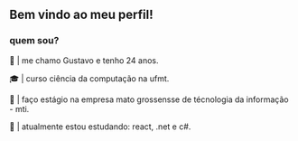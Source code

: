 ## Bem vindo ao meu perfil!

### quem sou?

👻 | me chamo Gustavo e tenho 24 anos.

🎓 | curso ciência da computação na ufmt.

💼 | faço estágio na empresa mato grossensse de técnologia da informação - mti.

📡 | atualmente estou estudando: react, .net e c#.
